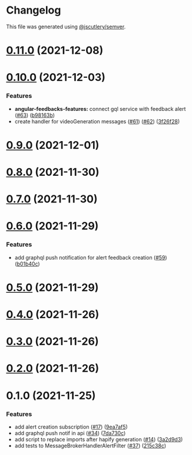 # Changelog

This file was generated using [@jscutlery/semver](https://github.com/jscutlery/semver).

# [0.11.0](https://github.com/tractr/cali/compare/v0.10.0...v0.11.0) (2021-12-08)



# [0.10.0](https://github.com/tractr/cali/compare/v0.9.0...v0.10.0) (2021-12-03)


### Features

* **angular-feedbacks-features:** connect gql service with feedback alert ([#63](https://github.com/tractr/cali/issues/63)) ([b98163b](https://github.com/tractr/cali/commit/b98163bfffe256f4c86fe92fd23c5260daddad07))
* create handler for videoGeneration messages ([#61](https://github.com/tractr/cali/issues/61)) ([#62](https://github.com/tractr/cali/issues/62)) ([3f26f28](https://github.com/tractr/cali/commit/3f26f28e3d8ae610fe2ba25b420da1d32375d615))



# [0.9.0](https://github.com/tractr/cali/compare/v0.8.0...v0.9.0) (2021-12-01)



# [0.8.0](https://github.com/tractr/cali/compare/v0.7.0...v0.8.0) (2021-11-30)



# [0.7.0](https://github.com/tractr/cali/compare/v0.6.0...v0.7.0) (2021-11-30)



# [0.6.0](https://github.com/tractr/cali/compare/v0.5.0...v0.6.0) (2021-11-29)

### Features

- add graphql push notification for alert feedback creation
  ([#59](https://github.com/tractr/cali/issues/59))
  ([b01b40c](https://github.com/tractr/cali/commit/b01b40c017c939c4934293dc0ca67cb5ed01198b))

# [0.5.0](https://github.com/tractr/cali/compare/v0.4.0...v0.5.0) (2021-11-29)

# [0.4.0](https://github.com/tractr/cali/compare/v0.3.0...v0.4.0) (2021-11-26)

# [0.3.0](https://github.com/tractr/cali/compare/v0.2.0...v0.3.0) (2021-11-26)

# [0.2.0](https://github.com/tractr/cali/compare/v0.1.0...v0.2.0) (2021-11-26)

# 0.1.0 (2021-11-25)

### Features

- add alert creation subscription
  ([#17](https://github.com/tractr/cali/issues/17))
  ([9ea7af5](https://github.com/tractr/cali/commit/9ea7af591baf7de794deb3aa4718f65a7a1587ba))
- add graphql push notif in api
  ([#34](https://github.com/tractr/cali/issues/34))
  ([7da730c](https://github.com/tractr/cali/commit/7da730cbad9e5be0bd9678088746c67e84435f69))
- add script to replace imports after hapify generation
  ([#14](https://github.com/tractr/cali/issues/14))
  ([3a2d9d3](https://github.com/tractr/cali/commit/3a2d9d396e585b6784821ed0adf6f8fffc1578b5))
- add tests to MessageBrokerHandlerAlertFilter
  ([#37](https://github.com/tractr/cali/issues/37))
  ([215c38c](https://github.com/tractr/cali/commit/215c38c040ca0ef87af2bc31ba7db26f45950539))
